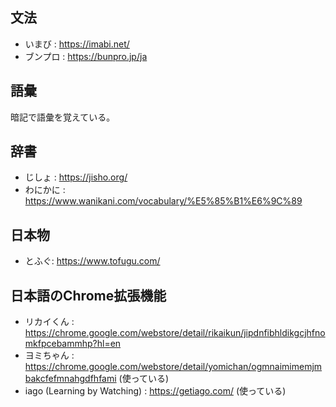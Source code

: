 ## 文法
- いまび : https://imabi.net/
- ブンプロ : https://bunpro.jp/ja

## 語彙
暗記で語彙を覚えている。

## 辞書
- じしょ : https://jisho.org/
- わにかに : https://www.wanikani.com/vocabulary/%E5%85%B1%E6%9C%89

## 日本物
- とふぐ: https://www.tofugu.com/

## 日本語のChrome拡張機能
- リカイくん : https://chrome.google.com/webstore/detail/rikaikun/jipdnfibhldikgcjhfnomkfpcebammhp?hl=en
- ヨミちゃん : https://chrome.google.com/webstore/detail/yomichan/ogmnaimimemjmbakcfefmnahgdfhfami (使っている)
- iago (Learning by Watching) : https://getiago.com/ (使っている)